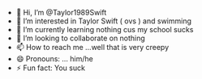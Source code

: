 - 👋 Hi, I’m @Taylor1989Swift
- 👀 I’m interested in Taylor Swift ( ovs ) and swimming
- 🌱 I’m currently learning nothing cus my school sucks
- 💞️ I’m looking to collaborate on nothing
- 📫 How to reach me ...well that is very creepy
- 😄 Pronouns: ... him/he
- ⚡ Fun fact: You suck

<!---
Taylor1989Swift/Taylor1989Swift is a ✨ special ✨ repository because its `README.md` (this file) appears on your GitHub profile.
You can click the Preview link to take a look at your changes.
--->
